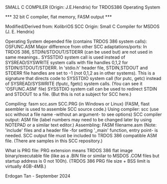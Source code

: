 SMALL C COMPILER (Origin: J.E.Hendrix) for TRDOS386 Operating System

*** 32 bit C compiler, flat memory, FASM output  ***

Modified/Derived from: KolibriOS SCC
Origin: Small C Compiler for MSDOS (J. E. Hendrix)

Operating System depended file (contains TRDOS 386 system calls): OSFUNC.ASM
Major difference from other SCC adaptations/ports:
   In TRDOS 386, STDIN/STDOUT/STDERR (can be used but) are not used in
   same meanings.. SYSSTDIO system call is used instead of SYSREAD/SYSWRITE
   system calls with file handles 0,1,2 for STDIN/STDOUT/STDERR.
   In 'stdio.h' header file, STDIN,STDOUT and STDERR 
   file handles are set to -1 (not 0,1,2 as in other systems).
   This is a signature that directs code to SYSSTDIO system call (for putc, getc)
   instead of SYSREAD/SYSWRITE (fputc, fgetc) system calls.
   (You can see it 'OSFUNC.ASM' file)
   SYSSTDIO system call can be used to redirect STDIN and STDOUT to a file.
   (But this is not a subject for SCC here.)

Compiling:  fasm scc.asm SCC.PRG  (in Windows or Linux)
           (FASM, flast asembler is used to assemble SCC source code.)
Using compiler: scc <cfile>
    (use scc without a file name -without an argument- to see options)
SCC compiler output: ASM file (label numbers may need to be changed
    later by using NOTEPAD or a similar text editor.)
Assembling: FASM filename.asm
  (Note: 'include' files and a header file 
  -for setting '_main' function, entry point- is needed.
  SCC output file must be included to TRDOS 386 compatible ASM file.
  (There are samples in this SCC repository.)

What is PRG file: PRG extension means TRDOS 386 flat image binary/executable
file (like as a .BIN file or similar to MSDOS .COM files but startup address
is 0 not 100h). (TRDOS 386 PRG file size + BSS limit is virtually 4GB-4MB.)

Erdogan Tan - September 2024


    
                  
